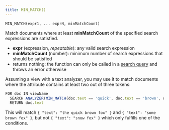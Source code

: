 ```yaml
---
title: MIN_MATCH()
---
```


`MIN_MATCH(expr1, ... exprN, minMatchCount)`

Match documents where at least **minMatchCount** of the specified search expressions are satisfied.

- **expr** (expression, _repeatable_): any valid search expression
- **minMatchCount** (number): minimum number of search expressions that should be satisfied
- returns nothing: the function can only be called in a [search query](../queries/index.md) and throws an error otherwise

Assuming a view with a text analyzer, you may use it to match documents where the attribute contains at least two out of three tokens:

```js
FOR doc IN viewName
  SEARCH ANALYZER(MIN_MATCH(doc.text == 'quick', doc.text == 'brown', doc.text == 'fox', 2), "text_en")
  RETURN doc.text
```

This will match `{ "text": "the quick brown fox" }` and `{ "text": "some brown fox" }`, but not `{ "text": "snow fox" }` which only fulfills one of the conditions.
